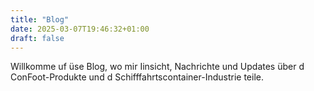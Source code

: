 ```yaml
---
title: "Blog"
date: 2025-03-07T19:46:32+01:00
draft: false
---
```


Willkomme uf üse Blog, wo mir Iinsicht, Nachrichte und Updates über d ConFoot-Produkte und d Schifffahrtscontainer-Industrie teile.